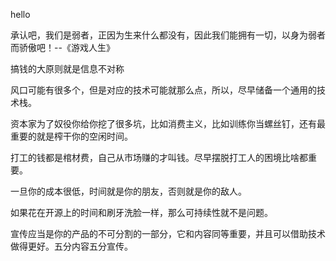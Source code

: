 hello

承认吧，我们是弱者，正因为生来什么都没有，因此我们能拥有一切，以身为弱者而骄傲吧！--《游戏人生》

搞钱的大原则就是信息不对称

风口可能有很多个，但是对应的技术可能就那么点，所以，尽早储备一个通用的技术栈。

资本家为了奴役你给你挖了很多坑，比如消费主义，比如训练你当螺丝钉，还有最重要的就是榨干你的空闲时间。

打工的钱都是棺材费，自己从市场赚的才叫钱。尽早摆脱打工人的困境比啥都重要。

一旦你的成本很低，时间就是你的朋友，否则就是你的敌人。

如果花在开源上的时间和刷牙洗脸一样，那么可持续性就不是问题。

宣传应当是你的产品的不可分割的一部分，它和内容同等重要，并且可以借助技术做得更好。五分内容五分宣传。

